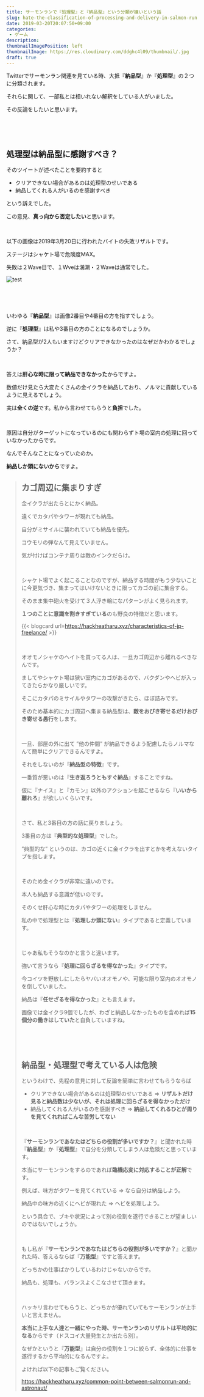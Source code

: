 ```yaml
---
title: サーモンランで『処理型』と『納品型』という分類が嫌いという話
slug: hate-the-classification-of-processing-and-delivery-in-salmon-run
date: 2019-03-20T20:07:50+09:00
categories: 
 - ゲーム
description: 
thumbnailImagePosition: left
thumbnailImage: https://res.cloudinary.com/ddghc4l09/thumbnail/.jpg
draft: true
---
```


<!--more-->

Twitterでサーモンラン関連を見ている時、大抵『<strong>納品型</strong>』か『<strong>処理型</strong>』の２つに分類されます。

それらに関して、一部私とは相いれない解釈をしている人がいました。

その反論をしたいと思います。

&nbsp;

&nbsp;
<h2>処理型は納品型に感謝すべき？</h2>
そのツイートが述べたことを要約すると
<ul>
 	<li>クリアできない場合があるのは処理型のせいである</li>
 	<li>納品してくれる人がいるのを感謝すべき</li>
</ul>
という訴えでした。

この意見、<strong>真っ向から否定したい</strong>と思います。

&nbsp;

以下の画像は2019年3月20日に行われたバイトの失敗リザルトです。

ステージはシャケト場で危険度MAX。

失敗は２Wave目で、１Wveは満潮・２Waveは通常でした。

![test](https://res.cloudinary.com/ddghc4l09/2019/03/canva-photo-editor-7.png)
&nbsp;

&nbsp;

&nbsp;

いわゆる『<strong>納品型</strong>』は画像2番目や4番目の方を指すでしょう。

逆に『<strong>処理型</strong>』は私や3番目の方のことになるのでしょうか。

さて、納品型が2人もいますけどクリアできなかったのはなぜだかわかるでしょうか？

&nbsp;

答えは<strong>肝心な時に限って納品できなかった</strong>からですよ。

数値だけ見たら大変たくさんの金イクラを納品しており、ノルマに貢献しているように見えるでしょう。

実は<strong>全くの逆</strong>です。私から言わせてもらうと<strong>負担</strong>でした。

&nbsp;

原因は自分がターゲットになっているのにも関わらずト場の室内の処理に回っていなかったからです。

なんでそんなことになっていたのか。

<strong>納品しか頭にないから</strong>ですよ。
<blockquote>
<h2>カゴ周辺に集まりすぎ</h2>
金イクラが出たらとにかく納品。

遠くでカタパやタワーが現れても納品。

自分がミサイルに襲われていても納品を優先。

コウモリの弾なんて見えていません。

気が付けばコンテナ周りは敵のインクだらけ。

&nbsp;

シャケト場でよく起こることなのですが、納品する時間がもう少ないことに今更気づき、集まってはいけないときに限ってカゴの前に集合する。

そのまま集中砲火を受けて３人浮き輪になパターンがよく見られます。

<strong>１つのことに意識を割きすぎている</strong>のも野良の特徴だと思います。

{{< blogcard url=https://hackheatharu.xyz/characteristics-of-jp-freelance/ >}}&nbsp;

&nbsp;

オオモノシャケのヘイトを買ってる人は、一旦カゴ周辺から離れるべきなんです。

ましてやシャケト場は狭い室内にカゴがあるので、バクダンやヘビが入ってきたらかなり厳しいです。

そこにカタパのミサイルやタワーの攻撃がきたら、ほぼ詰みです。

そのため基本的にカゴ周辺へ集まる納品型は、<strong>敵をおびき寄せるだけおびき寄せる愚行</strong>をします。

&nbsp;

一旦、部屋の外に出て ”他の仲間” が納品できるよう配慮したらノルマなんて簡単にクリアできるんですよ。

それをしないのが『<strong>納品型の特徴</strong>』です。

一番質が悪いのは『<strong>生き返ろうともすぐ納品</strong>』することですね。

仮に『ナイス』と『カモン』以外のアクションを起こせるなら『<strong>いいから離れろ</strong>』が欲しいくらいです。

&nbsp;

さて、私と3番目の方の話に戻りましょう。

3番目の方は『<strong>典型的な処理型</strong>』でした。

”典型的な” というのは、カゴの近くに金イクラを出すとかを考えないタイプを指します。

&nbsp;

そのため金イクラが非常に遠いのです。

本人も納品する意識が低いのです。

そのくせ肝心な時にカタパやタワーの処理をしません。

私の中で処理型とは『<strong>処理しか頭にない</strong>』タイプであると定義しています。

&nbsp;

じゃあ私もそうなのかと言うと違います。

強いて言うなら『<strong>処理に回らざるを得なかった</strong>』タイプです。

今コイツを野放しにしたらヤバいオオモノや、可能な限り室内のオオモノを倒していました。

納品は『<strong>任せざるを得なかった</strong>』とも言えます。

画像では金イクラ9個でしたが、わざと納品しなかったものを含めれば<strong>15個分の働きはしていた</strong>と自負していますね。

&nbsp;

&nbsp;
<h2>納品型・処理型で考えている人は危険</h2>
というわけで、先程の意見に対して反論を簡単に言わせてもらうならば
<ul>
 	<li>クリアできない場合があるのは処理型のせいである
⇒ <strong>リザルトだけ見ると納品数は少ないが、それは処理に回らざるを得なかっただけ</strong></li>
 	<li>納品してくれる人がいるのを感謝すべき
⇒ <strong>納品してくれるひとが周りを見てくれればこんな苦労してない</strong></li>
</ul>
&nbsp;

『<strong>サーモンランであなたはどちらの役割が多いですか？</strong>』と聞かれた時『<strong>納品型</strong>』か『<strong>処理型</strong>』で自分を分類してしまう人は危険だと思っています。

本当にサーモンランをするのであれば<strong>臨機応変に対応することが正解</strong>です。

例えば、味方がタワーを見てくれている ⇒ なら自分は納品しよう。

納品中の味方の近くにヘビが現れた ⇒ ヘビを処理しよう。

という具合で、ブキや状況によって別の役割を遂行できることが望ましいのではないでしょうか。

&nbsp;

もし私が『<strong>サーモンランであなたはどちらの役割が多いですか？</strong>』と聞かれた時、答えるならば『<strong>万能型</strong>』ですと答えます。

どっちかの仕事ばかりしているわけじゃないからです。

納品も、処理も、バランスよくこなさせて頂きます。

&nbsp;

ハッキリ言わせてもらうと、どっちかが優れていてもサーモンランが上手いと言えません。

<strong>本当に上手な人達と一緒にやった時、サーモンランのリザルトは平均的になる</strong>からです（ドスコイ大量発生とか出たら別）。

なぜかというと『<strong>万能型</strong>』は自分の役割を１つに絞らず、全体的に仕事を遂行するから平均的になるんですよ。

よければ以下の記事もご覧ください。

https://hackheatharu.xyz/common-point-between-salmonrun-and-astronaut/
